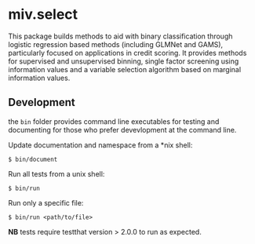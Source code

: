 # miv.select

This package builds methods to aid with binary classification through logistic regression based methods (including GLMNet and GAMS), particularly focused on applications in credit scoring. It provides methods for supervised and unsupervised binning, single factor screening using information values and a variable selection algorithm based on marginal information values.

## Development

the `bin` folder provides command line executables for testing and documenting for those who prefer devevlopment at the command line.

Update documentation and namespace from a \*nix shell:

```
$ bin/document
```

Run all tests from a unix shell:

```
$ bin/run
```

Run only a specific file:

```
$ bin/run <path/to/file>
```

**NB** tests require testthat version > 2.0.0 to run as expected.
